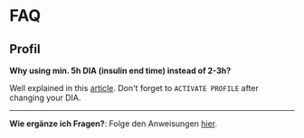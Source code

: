 # FAQ

## Profil
   
**Why using min. 5h DIA (insulin end time) instead of 2-3h?**

Well explained in this [article](/www.diabettech.com/insulin/why-we-are-regularly-wrong-in-the-duration-of-insulin-action-dia-times-we-use-and-why-it-matters/).
Don't forget to `ACTIVATE PROFILE` after changing  your DIA.

_______________________________________________
**Wie ergänze ich Fragen?**: 
Folge den Anweisungen [hier](http://androidaps.readthedocs.io/en/latest/DE/mithelfen/wiki.html).

